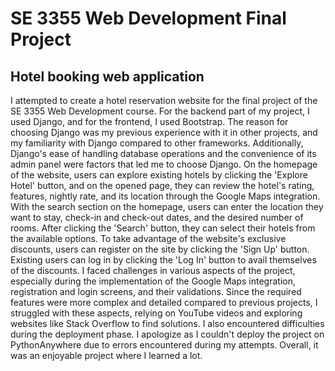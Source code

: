 # SE 3355 Web Development Final Project
## Hotel booking web application

I attempted to create a hotel reservation website for the final project of the SE 3355 Web Development course. For the backend part of my project, I used Django, and for the frontend, I used Bootstrap. The reason for 
choosing Django was my previous experience with it in other projects, and my familiarity with Django compared to other frameworks. Additionally, Django's ease of handling database operations and the convenience of its 
admin panel were factors that led me to choose Django. On the homepage of the website, users can explore existing hotels by clicking the 'Explore Hotel' button, and on the opened page, they can review the hotel's rating, 
features, nightly rate, and its location through the Google Maps integration. With the search section on the homepage, users can enter the location they want to stay, check-in and check-out dates, and the desired number of
rooms. After clicking the 'Search' button, they can select their hotels from the available options. To take advantage of the website's exclusive discounts, users can register on the site by clicking the 'Sign Up' button. 
Existing users can log in by clicking the 'Log In' button to avail themselves of the discounts. I faced challenges in various aspects of the project, especially during the implementation of the Google Maps integration, 
registration and login screens, and their validations. Since the required features were more complex and detailed compared to previous projects, I struggled with these aspects, relying on YouTube videos and exploring 
websites like Stack Overflow to find solutions. I also encountered difficulties during the deployment phase. I apologize as I couldn't deploy the project on PythonAnywhere due to errors encountered during my attempts. 
Overall, it was an enjoyable project where I learned a lot.
